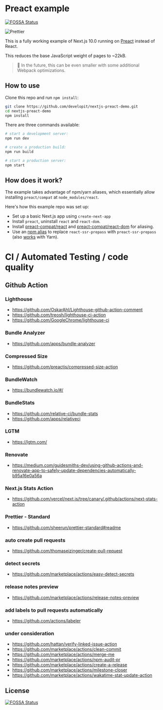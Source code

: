 # Preact example

[![FOSSA Status](https://app.fossa.com/api/projects/git%2Bgithub.com%2FeinSelbst%2Fvehicle.svg?type=shield)](https://app.fossa.com/projects/git%2Bgithub.com%2FeinSelbst%2Fvehicle?ref=badge_shield)

![Prettier](https://github.com/einSelbst/vehicle/workflows/Prettier/badge.svg)

This is a fully working example of Next.js 10.0 running on [Preact](https://github.com/preactjs/preact) instead of React.

This reduces the base JavaScript weight of pages to ~22kB.

> 🔭 In the future, this can be even smaller with some additional Webpack optimizations.

## How to use

Clone this repo and run `npm install`:

```sh
git clone https://github.com/developit/nextjs-preact-demo.git
cd nextjs-preact-demo
npm install
```

There are three commands available:

```sh
# start a development server:
npm run dev

# create a production build:
npm run build

# start a production server:
npm start
```

## How does it work?

The example takes advantage of npm/yarn aliases, which essentially allow installing `preact/compat` at `node_modules/react`.

Here's how this example repo was set up:

- Set up a basic Next.js app using `create-next-app`
- Install `preact`, uninstall `react` and `react-dom`.
- Install [preact-compat/react](https://github.com/preact-compat/react) and [preact-compat/react-dom](https://github.com/preact-compat/react-dom) for aliasing.
- Use an [npm alias](https://github.com/npm/rfcs/blob/latest/implemented/0001-package-aliases.md#detailed-explanation) to replace `react-ssr-prepass` with `preact-ssr-prepass` (also [works](https://twitter.com/sebmck/status/873958247304232961) with Yarn).

# CI / Automated Testing / code quality

## Github Action

### Lighthouse

- https://github.com/OskarAhl/Lighthouse-github-action-comment
- https://github.com/treosh/lighthouse-ci-action
- https://github.com/GoogleChrome/lighthouse-ci

### Bundle Analyzer

- https://github.com/apps/bundle-analyzer

### Compressed Size

- https://github.com/preactjs/compressed-size-action

### BundleWatch

- https://bundlewatch.io/#/

### BundleStats

- https://github.com/relative-ci/bundle-stats
- https://github.com/apps/relativeci

### LGTM

- https://lgtm.com/

### Renovate

- https://medium.com/guidesmiths-dev/using-github-actions-and-renovate-app-to-safely-update-dependencies-automatically-b95a16e0a56a

### Next.js Stats Action

- https://github.com/vercel/next.js/tree/canary/.github/actions/next-stats-action

### Prettier - Standard

- https://github.com/sheerun/prettier-standard#readme

### auto create pull requests

- https://github.com/thomaseizinger/create-pull-request

### detect secrets

- https://github.com/marketplace/actions/easy-detect-secrets

### release notes preview

- https://github.com/marketplace/actions/release-notes-preview

### add labels to pull requests automatically

- https://github.com/actions/labeler

### under consideration

- https://github.com/hattan/verify-linked-issue-action
- https://github.com/marketplace/actions/clean-commit
- https://github.com/marketplace/actions/merge-me
- https://github.com/marketplace/actions/npm-audit-pr
- https://github.com/marketplace/actions/create-a-release
- https://github.com/marketplace/actions/milestone-closer
- https://github.com/marketplace/actions/wakatime-stat-update-action

## License

[![FOSSA Status](https://app.fossa.com/api/projects/git%2Bgithub.com%2FeinSelbst%2Fvehicle.svg?type=large)](https://app.fossa.com/projects/git%2Bgithub.com%2FeinSelbst%2Fvehicle?ref=badge_large)
